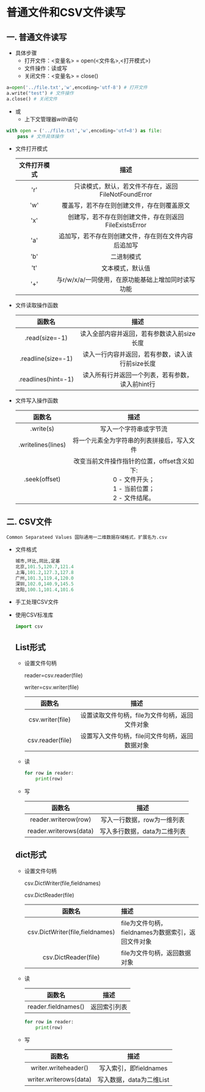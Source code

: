 # 普通文件和CSV文件读写

## 一. 普通文件读写

- 具体步骤
  - 打开文件：<变量名> = open(<文件名>,<打开模式>)
  - 文件操作：读或写
  - 关闭文件：<变量名> = close()

``` python
a=open('../file.txt','w',encoding='utf-8') # 打开文件
a.write("test") # 文件操作
a.close() # 关闭文件
```

- 或
    - 上下文管理器*with*语句

``` python
with open = ('../file.txt','w',encoding='utf=8') as file:
    pass # 文件具体操作
```

- 文件打开模式

    | 文件打开模式 |                         描述                          |
    | :----------: | :---------------------------------------------------: |
    |     'r'      |  只读模式，默认，若文件不存在，返回FileNotFoundError  |
    |     'w'      |      覆盖写，若不存在则创建文件，存在则覆盖原文       |
    |     'x'      | 创建写，若不存在则创建文件，存在则返回FileExistsError |
    |     'a'      | 追加写，若不存在则创建文件，存在则在文件内容后追加写  |
    |     'b'      |                      二进制模式                       |
    |     't'      |                   文本模式，默认值                    |
    |     '+'      |  与r/w/x/a/一同使用，在原功能基础上增加同时读写功能   |

- 文件读取操作函数

    |         函数名         |                       描述                       |
    | :--------------------: | :----------------------------------------------: |
    |   <f>.read(size=-1)    |    读入全部内容并返回，若有参数读入前size长度    |
    | <f>.readline(size=-1)  | 读入一行内容并返回，若有参数，读入该行前size长度 |
    | <f>.readlines(hint=-1) | 读入所有行并返回一个列表，若有参数，读入前hint行 |

- 文件写入操作函数

    |        函数名         |                                               描述                                                |
    | :-------------------: | :-----------------------------------------------------------------------------------------------: |
    |     <f>.write(s)      |                                      写入一个字符串或字节流                                       |
    | <f>.writelines(lines) |                            将一个元素全为字符串的列表拼接后，写入文件                             |
    |   <f>.seek(offset)    | 改变当前文件操作指针的位置，offset含义如下:<br>0 - 文件开头；<br>1 - 当前位置；<br>2 - 文件结尾。 |

## 二. CSV文件

    Common Separateed Values 国际通用一二维数据存储格式，扩展名为.csv

- 文件格式

    ```py
    城市,环比,同比,定基
    北京,101.5,120.7,121.4
    上海,101.2,127.3,127.8
    广州,101.3,119.4,120.0
    深圳,102.0,140.9,145.5
    沈阳,100.1,101.4,101.6
    ```
    
- 手工处理CSV文件
- 使用CSV标准库

    ```python
    import csv
    ```

    ## List形式

    - 设置文件句柄

        reader=csv.reader(file)

        writer=csv.writer(file)

        |      函数名      |                      描述                      |
        | :--------------: | :--------------------------------------------: |
        | csv.writer(file) | 设置读取文件句柄，file为文件句柄，返回文件对象 |
        | csv.reader(file) | 设置写入文件句柄，file问文件句柄，返回数据对象 |

    - 读

        ```python
        for row in reader:
            print(row)
        ```

    - 写

        |         函数名         |             描述             |
        | :--------------------: | :--------------------------: |
        |  reader.writerow(row)  | 写入一行数据，row为一维列表  |
        | reader.writerows(data) | 写入多行数据，data为二维列表 |

  ## dict形式

    - 设置文件句柄

        csv.DictWriter(file,fieldnames)

        csv.DictReader(file)

        |             函数名              | 描述                                               |
        | :-----------------------------: | :------------------------------------------------- |
        | csv.DictWriter(file,fieldnames) | file为文件句柄，fieldnames为数据索引，返回文件对象 |
        |      csv.DictReader(file)       | file为文件句柄，返回数据对象                       |

    - 读

        |       函数名        |     描述     |
        | :-----------------: | :----------: |
        | reader.fieldnames() | 返回索引列表 |

        ```python
        for row in reader:
            print(row)
        ```

    - 写

        |         函数名         |           描述           |
        | :--------------------: | :----------------------: |
        |  writer.writeheader()  |  写入索引，即fieldnames  |
        | writer.writerows(data) | 写入数据，data为二维List |